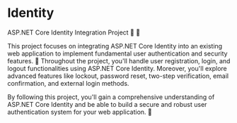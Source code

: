 # Identity

ASP.NET Core Identity Integration Project 🔑 🔐 

This project focuses on integrating ASP.NET Core Identity into an existing web application to implement fundamental user authentication and security features. 🚀 Throughout the project, you'll handle user registration, login, and logout functionalities using ASP.NET Core Identity. Moreover, you'll explore advanced features like lockout, password reset, two-step verification, email confirmation, and external login methods.

By following this project, you'll gain a comprehensive understanding of ASP.NET Core Identity and be able to build a secure and robust user authentication system for your web application. 💪
